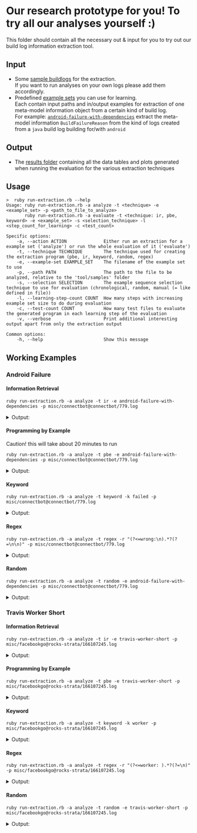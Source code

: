 <!-- <script src="https://gist.github.com/pierrejoubert73/902cc94d79424356a8d20be2b382e1ab.js"></script> -->

# Our research prototype for you! To try all our analyses yourself :)

This folder should contain all the necessary out & input for you to try out our build log information extraction tool.

## Input

- Some [sample buildlogs](samples) for the extraction.  
  If you want to run analyses on your own logs please add them accordingly.
- Predefined [example sets](example-sets) you can use for learning.  
  Each contain input paths and in/output examples for extraction of one meta-model information object from a certain kind of build log.  
  For example: [`android-failure-with-dependencies`](example-sets/android-failure-with-dependencies.xml) extract the meta-model information `BuildFailureReason` from the kind of logs created from a `java` build log building for/with `android`

## Output

- The [results folder](results) containing all the data tables and plots generated when running the evaluation for the various extraction techniques

## Usage

``` shell
>  ruby run-extraction.rb --help
Usage: ruby run-extraction.rb -a analyze -t <technique> -e <example_set> -p <path_to_file_to_analyze>
       ruby run-extraction.rb -a evaluate -t <technique: ir, pbe, keyword> -e <example_set> -s <selection_technique> -l <step_count_for_learning> -c <test_count>

Specific options:
    -a, --action ACTION              Either run an extraction for a example set ('analyze') or run the whole evaluation of it ('evaluate')
    -t, --technique TECHNIQUE        The technique used for creating the extraction program (pbe, ir, keyword, random, regex)
    -e, --example-set EXAMPLE_SET    The filename of the example set to use
    -p, --path PATH                  The path to the file to be analyzed, relative to the 'tool/samples' folder
    -s, --selection SELECTION        The example sequence selection technique to use for evaluation (chronological, random, manual (= like defined in file))
    -l, --learning-step-count COUNT  How many steps with increasing example set size to do during evaluation
    -c, --test-count COUNT           How many test files to evaluate the generated program in each learning step of the evaluation
    -v, --verbose                    Print additional interesting output apart from only the extraction output

Common options:
    -h, --help                       Show this message
```

## Working Examples

### Android Failure

#### Information Retrieval

``` shell
ruby run-extraction.rb -a analyze -t ir -e android-failure-with-dependencies -p misc/connectbot@connectbot/779.log
```

<details>
  <summary>Output:</summary>

``` txt
3.4 You agree that you will not take any actions that may cause or result in the fragmentation of Android, including but not limited to distributing, participating in the creation of, or promoting in any way a software development kit derived from the SDK.
3.4 You agree that you will not take any actions that may cause or result in the fragmentation of Android, including but not limited to distributing, participating in the creation of, or promoting in any way a software development kit derived from the SDK.
[0K$ android-update-sdk --components=extra-android-support
Installing extra-android-support
spawn android update sdk --no-ui --all --filter extra-android-support
[0K$ android-update-sdk --components=extra-android-m2repository
spawn android update sdk --no-ui --all --filter extra-android-m2repository
Reading library jar [/usr/local/android-sdk-24.0.2/platforms/android-23/android.jar]
Reading library jar [/usr/local/android-sdk-24.0.2/platforms/android-23/optional/org.apache.http.legacy.jar]
Execution failed for task ':app:testDebugUnitTest'.
```

</details>

#### Programming by Example

Caution! this will take about 20 minutes to run

``` shell
ruby run-extraction.rb -a analyze -t pbe -e android-failure-with-dependencies -p misc/connectbot@connectbot/779.log
```

<details>
  <summary>Output:</summary>

``` txt
Execution failed for task ':app:testDebugUnitTest'.
There were failing tests. See the report at: file:///home/travis/build/connectbot/connectbot/app/build/reports/tests/debug/index.html
```

</details>

#### Keyword

``` shell
ruby run-extraction.rb -a analyze -t keyword -k failed -p misc/connectbot@connectbot/779.log
```

<details>
  <summary>Output:</summary>

``` txt
invoke-rc.d: initscript dbus, action "force-reload" failed.
invoke-rc.d: initscript udev, action "reload" failed.
start: Job failed to start
invoke-rc.d: initscript bluetooth, action "start" failed.
26 tests completed, 1 failed
FAILURE: Build failed with an exception.
Execution failed for task ':app:testDebugUnitTest'.
```

</details>

#### Regex

``` shell
ruby run-extraction.rb -a analyze -t regex -r "(?<=wrong:\n).*?(?=\n\n)" -p misc/connectbot@connectbot/779.log
```

<details>
  <summary>Output:</summary>

``` txt
Execution failed for task ':app:testDebugUnitTest'.
> There were failing tests. See the report at: file:///home/travis/build/connectbot/connectbot/app/build/reports/tests/debug/index.html
```

</details>

#### Random

``` shell
ruby run-extraction.rb -a analyze -t random -e android-failure-with-dependencies -p misc/connectbot@connectbot/779.log
```

<details>
  <summary>Output:</summary>

``` txt
Get:125 http://us.archive.ubuntu.com/ubuntu/ precise-updates/main libgdk-pixbuf2.0-dev amd64 2.26.1-1ubuntu1.3 [51.3 kB]
1.3 "Google" means Google Inc., a Delaware corporation with principal place of business at 1600 Amphitheatre Parkway, Mountain View, CA 94043, United States.
Receiving objects:  90% (2358/2619)   
  Unzipping Android Support Library, revision 23.1 (43%)
```

</details>

### Travis Worker Short

#### Information Retrieval

``` shell
ruby run-extraction.rb -a analyze -t ir -e travis-worker-short -p misc/facebookgo@rocks-strata/166107245.log
```

<details>
  <summary>Output:</summary>

``` txt
Using worker: worker-linux-docker-273f60df.prod.travis-ci.org:travis-linux-11
Target: x86_64-unknown-linux-gnu
GOHOSTOS="linux"
GOOS="linux"
```

</details>

#### Programming by Example

``` shell
ruby run-extraction.rb -a analyze -t pbe -e travis-worker-short -p misc/facebookgo@rocks-strata/166107245.log
```

<details> 
  <summary>Output:</summary>

``` txt
worker-linux-docker-273f60df.prod.travis-ci.org:travis-linux-11
```

</details>

#### Keyword

``` shell
ruby run-extraction.rb -a analyze -t keyword -k worker -p misc/facebookgo@rocks-strata/166107245.log
```

<details> 
  <summary>Output:</summary>

``` txt
Using worker: worker-linux-docker-273f60df.prod.travis-ci.org:travis-linux-11
[33;1mSee https://docs.travis-ci.com/user/workers/container-based-infrastructure/ for details.[0m
```

</details>

#### Regex

``` shell
ruby run-extraction.rb -a analyze -t regex -r "(?<=worker: ).*?(?=\n)" -p misc/facebookgo@rocks-strata/166107245.log
```

<details> 
  <summary>Output:</summary>

``` txt
worker-linux-docker-273f60df.prod.travis-ci.org:travis-linux-11
```

</details>

#### Random

``` shell
ruby run-extraction.rb -a analyze -t random -e travis-worker-short -p misc/facebookgo@rocks-strata/166107245.log
```

<details>
  <summary>Output:</summary>

``` txt
[34m[1mPhantomJS version[0m
```

</details>
